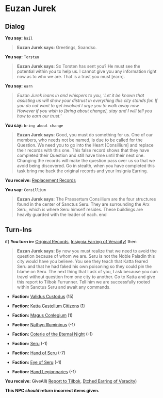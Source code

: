 # Euzan Jurek
## Dialog

**You say:** `hail`



>**Euzan Jurek says:** Greetings, Soandso.

**You say:** `Torsten`



>**Euzan Jurek says:** So Torsten has sent you? He must see the potential within you to help us. I cannot give you any information right now as to who we are. That is a trust you must [earn].

**You say:** `earn`



>*Euzan Jurek leans in and whispers to you, 'Let it be known that assisting us will show your distrust in everything this city stands for. If you do not want to get involved I urge you to walk away now. However if you wish to [bring about change], stay and I will tell you how to earn our trust.'*

**You say:** `bring about change`



>**Euzan Jurek says:** Good, you must do something for us. One of our members, who needs not be named, is due to be called for the Question. We need you to go into the Heart [Consillium] and replace their records with this one. This false record shows that they have completed their Question and still have time until their next one. Changing the records will make the question pass over us so that we avoid being discovered. Go in stealth, when you have completed this task bring me back the original records and your Insignia Earring.


**You receive:**  [Replacement Records](/item/29855)

**You say:** `Consillium`



>**Euzan Jurek says:** The Praesertum Consillium are the four structures found in the center of Sanctus Seru. They are surrounding the Arx Seru, which is where Seru himself resides. These buildings are heavily guarded with the leader of each.
end

## Turn-Ins





if( **You turn in:** [Original Records](/item/29856), [Insignia Earring of Veracity](/item/29857)) then


>**Euzan Jurek says:** By now you must realize that we need to avoid the question because of whom we are. Seru is not the Noble Paladin this city would have you believe. You see they teach that Katta feared Seru and that he had faked his own poisoning so they could pin the blame on Seru. The next thing that I ask of you, I ask because you can travel without question from one city to another. Go to Katta and give this report to Tilbok Furrunner. Tell him we are successfully rooted within Sanctus Seru and await any commands.


* __Faction:__ [Validus Custodus](/faction/1503) (15)


* __Faction:__ [Katta Castellum Citizens](/faction/1502) (1)


* __Faction:__ [Magus Conlegium](/faction/1504) (1)


* __Faction:__ [Nathyn Illuminious](/faction/1505) (-1)


* __Faction:__ [Coterie of the Eternal Night](/faction/1506) (-1)


* __Faction:__ [Seru](/faction/1483) (-1)


* __Faction:__ [Hand of Seru](/faction/1484) (-7)


* __Faction:__ [Eye of Seru](/faction/1485) (-1)


* __Faction:__ [Hand Legionnaries](/faction/1541) (-1)





 **You receive:** GiveAll( [Report to Tilbok](/item/29891), [Etched Earring of Veracity](/item/29858)) 

**This NPC *should* return incorrect items given.**
